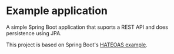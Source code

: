 # Example application #

A simple Spring Boot application that suports a REST API and does persistence using JPA.

This project is based on Spring Boot's [HATEOAS example](https://github.com/spring-projects/spring-boot/tree/master/spring-boot-samples/spring-boot-sample-hateoas).

